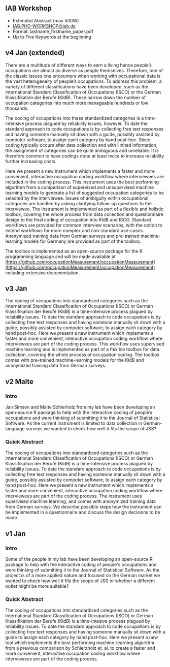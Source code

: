 ## IAB Workshop

- Extended Abstract (max 500W)
- IAB.PHD-WORKSHOP@iab.de
- Format: lastname_firstname_paper.pdf
- Up to Five Keywords at the beginning

## v4 Jan (extended)
There are a multitude of different ways to earn a living hence people’s occupations are almost as diverse as people themselves. Therefore, one of the classic issues one encounters when working with occupational data is the vast heterogeneity of people’s occupations. To address this problem, a variety of different classifications have been developed, such as the International Standard Classification of Occupations (ISCO) or the German Klassifikation der Berufe (KldB). These narrow down the number of occupation categories into much more manageable hundreds or low thousands.

The coding of occupations into these standardized categories is a time-intensive process plagued by reliability issues, however. To date the standard approach to code occupations is by collecting free text responses and having someone manually sit down with a guide, possibly assisted by computer software, to assign each category by hand post-hoc. Since coding typically occurs after data collection and with limited information, the assignment of categories can be quite ambiguous and unreliable. It is therefore common to have codings done at least twice to increase reliability further increasing costs.

Here we present a new instrument which implements a faster and more convenient, interactive occupation coding workflow where interviewees are included in the coding process. This instrument uses the best performing algorithm from a comparison of supervised and unsupervised machine learning models to generate a list of suggested occupation categories to be selected by the interviewee. Issues of ambiguity within occupational categories are handled by asking clarifying follow-up questions to the interviewee. The instrument is implemented as part of a flexible and holistic toolbox, covering the whole process from data collection and questionnaire design to the final coding of occupation into KldB and ISCO. Standard workflows are provided for common interview scenarios, with the option to extend workflows for more complex and non-standard use-cases. Anonymized training data from German surveys and pre-trained machine-learning models for Germany are provided as part of the toolbox.

The toolbox is implemented as an open-source package for the R programming language and will be made available at [https://github.com/occupationMeasurement/occupationMeasurement](https://github.com/occupationMeasurement/occupationMeasurement) including extensive documentation.

## v3 Jan
The coding of occupations into standardised categories such as the International Standard Classification of Occupations (ISCO) or German Klassifikation der Berufe (KldB) is a time-intensive process plagued by reliability issues. To date the standard approach to code occupations is by collecting free text responses and having someone manually sit down with a guide, possibly assisted by computer software, to assign each category by hand post-hoc.
Here we present a new instrument which implements a faster and more convenient, interactive occupation coding workflow where interviewees are part of the coding process. This workflow uses supervised machine learning and is implemented as part of a flexible toolbox for data collection, covering the whole process of occupation coding. The toolbox comes with pre-trained machine-learning models for the KldB and anonymized training data from German surveys.

## v2 Malte
### Intro
Jan Simson and Malte Schierholz from my lab have been developing an open-source R package to help with the interactive coding of people’s occupations and were thinking of submitting it to the Journal of Statistical Software. As the current instrument is limited to data collection in German-language surveys we wanted to check how well it fits the scope of JSS?

### Quick Abstract  
The coding of occupations into standardised categories such as the International Standard Classification of Occupations (ISCO) or German Klassifikation der Berufe (KldB) is a time-intensive process plagued by reliability issues. To date the standard approach to code occupations is by collecting free text responses and having someone manually sit down with a guide, possibly assisted by computer software, to assign each category by hand post-hoc. Here we present a new instrument which implements a faster and more convenient, interactive occupation coding workflow where interviewees are part of the coding process. The instrument uses supervised machine learning, and comes with anonymized training data from German surveys. We describe possible steps how the instrument can be implemented in a questionnaire and discuss the design decisions to be made.

## v1 Jan
### Intro
Some of the people in my lab have been developing an open-source R package to help with the interactive coding of people's occupations and were thinking of submitting it to the Journal of Statistical Software. As the project is of a more applied nature and focused on the German market we wanted to check how well it fits the scope of JSS or whether a different outlet might be more suitable?

### Quick Abstract
The coding of occupations into standardised categories such as the International Standard Classification of Occupations (ISCO) or German Klassifikation der Berufe (KldB) is a time-intesive process plagued by reliability issues. To date the standard approach to code occupations is by collecting free text responses and having someone manually sit down with a guide to assign each category by hand post-hoc. Here we present a new tool which implements the best performing machine-learning algorithm from a previous comparison by Schierzholz et. al. to create a faster and more convenient, interactive occupation coding workflow where interviewees are part of the coding process.